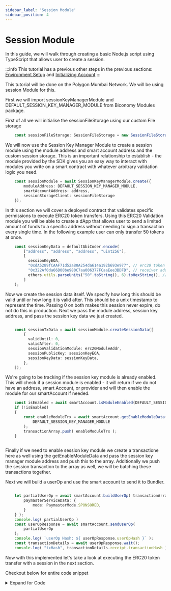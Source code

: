 ```yaml
---
sidebar_label: 'Session Module'
sidebar_position: 4
---
```

# Session Module

In this guide, we will walk through creating a basic Node.js script using
TypeScript that allows user to create a session.

:::info This tutorial has a previous other steps in the previous sections:
[Environment Setup](environmentsetup) and
[Initializing Account](initializeaccount)
 :::

This tutorial will be done on the Polygon Mumbai Network. We will be using session Module for this.

First we will import sessionKeyManagerModule and DEFAULT_SESSION_KEY_MANAGER_MODULE from Biconomy Modules package.

First of all we will initialise the sessionFileStorage using our custom File storage

```typescript
    const sessionFileStorage: SessionFileStorage = new SessionFileStorage(address)
```


We will now use the Session Key Manager Module to create a session module using the module address and smart account address and the custom session storage. This is an important relationship to establish - the module provided by the SDK gives you an easy way to interact with modules you write on a smart contract with whatever arbitrary validation logic you need.


```typescript
    const sessionModule = await SessionKeyManagerModule.create({
        moduleAddress: DEFAULT_SESSION_KEY_MANAGER_MODULE,
        smartAccountAddress: address,
        sessionStorageClient: sessionFileStorage
    });

```

In this section we will cover a deployed contract that validates specific permissions to execute ERC20 token transfers. Using this ERC20 Validation module you will be able to create a dApp that allows user to send a limited amount of funds to a specific address without needing to sign a transaction every single time. In the following example user can only transfer 50 tokens at once.

```typescript
    const sessionKeyData = defaultAbiCoder.encode(
        ["address", "address", "address", "uint256"],
        [
          sessionKeyEOA,
          "0xdA5289fCAAF71d52a80A254da614a192b693e977", // erc20 token address
          "0x322Af0da66D00be980C7aa006377FCaaEee3BDFD", // receiver address
          ethers.utils.parseUnits("50".toString(), 6).toHexString(), // 50 usdc amount
        ]
    );

```

Now we create the session data itself. We specify how long this should be valid until or how long it is valid after. This should be a unix timestamp to represent the time. Passing 0 on both makes this session never expire, do not do this in production. Next we pass the module address, session key address, and pass the session key data we just created.


```typescript

    const sessionTxData = await sessionModule.createSessionData([
        {
          validUntil: 0,
          validAfter: 0,
          sessionValidationModule: erc20ModuleAddr,
          sessionPublicKey: sessionKeyEOA,
          sessionKeyData: sessionKeyData,
        },
    ]);
```
We're going to be tracking if the session key module is already enabled.
This will check if a session module is enabled - it will return if we do not have an address, smart Account, or provider and will then enable the module for our smartAccount if needed.

```typescript
    const isEnabled = await smartAccount.isModuleEnabled(DEFAULT_SESSION_KEY_MANAGER_MODULE)
    if (!isEnabled)
    {
        const enableModuleTrx = await smartAccount.getEnableModuleData(
            DEFAULT_SESSION_KEY_MANAGER_MODULE
        );
        transactionArray.push( enableModuleTrx );
    }
		
```

Finally if we need to enable session key module we create a transactione here as well using the getEnableModuleData and pass the session key manager module address and push this to the array. Additionally we push the session transaction to the array as well, we will be batching these transactions together.

Next we will build a userOp and use the smart account to send it to Bundler.

```typescript

    let partialUserOp = await smartAccount.buildUserOp( transactionArray, {
        paymasterServiceData: {
            mode: PaymasterMode.SPONSORED,
        }
    } );
    console.log( partialUserOp )
    const userOpResponse = await smartAccount.sendUserOp(
        partialUserOp
    );
    console.log( `userOp Hash: ${ userOpResponse.userOpHash }` );
    const transactionDetails = await userOpResponse.wait();
    console.log( "txHash", transactionDetails.receipt.transactionHash );
```
Now with this implemented let's take a look at executing the ERC20 token transfer with a session in the next section.


Checkout below for entire code snippet
<details>
<summary> Expand for Code </summary>

```typescript

import { defaultAbiCoder } from "ethers/lib/utils";
import { ECDSAOwnershipValidationModule, DEFAULT_ECDSA_OWNERSHIP_MODULE, SessionKeyManagerModule, DEFAULT_SESSION_KEY_MANAGER_MODULE } from "@biconomy/modules";
import { config } from "dotenv"
import { IBundler, Bundler } from '@biconomy/bundler'
import { BiconomySmartAccountV2, DEFAULT_ENTRYPOINT_ADDRESS } from "@biconomy/account"
import { Wallet, providers, ethers } from 'ethers'
import { ChainId } from "@biconomy/core-types"
import
	{
		IPaymaster,
		BiconomyPaymaster,
		PaymasterMode,
	} from '@biconomy/paymaster'
import { SessionFileStorage } from "./customSession";

let smartAccount: BiconomySmartAccountV2
let address: string

config();

const bundler: IBundler = new Bundler( {
	bundlerUrl:
		"https://bundler.biconomy.io/api/v2/80001/nJPK7B3ru.dd7f7861-190d-41bd-af80-6877f74b8f44",
	chainId: ChainId.POLYGON_MUMBAI,
	entryPointAddress: DEFAULT_ENTRYPOINT_ADDRESS,
} );

console.log( { ep: DEFAULT_ENTRYPOINT_ADDRESS } );

const paymaster: IPaymaster = new BiconomyPaymaster( {
	paymasterUrl:
		"https://paymaster.biconomy.io/api/v1/80001/HvwSf9p7Q.a898f606-37ed-48d7-b79a-cbe9b228ce43",
} );

const provider = new providers.JsonRpcProvider(
	"https://rpc.ankr.com/polygon_mumbai"
);
const wallet = new Wallet( process.env.PRIVATE_KEY || "", provider );

async function createAccount ()
{
	const module = await ECDSAOwnershipValidationModule.create( {
		signer: wallet,
		moduleAddress: DEFAULT_ECDSA_OWNERSHIP_MODULE
	} )
	let biconomySmartAccount = await BiconomySmartAccountV2.create( {
		chainId: ChainId.POLYGON_MUMBAI,
		bundler: bundler,
		paymaster: paymaster,
		entryPointAddress: DEFAULT_ENTRYPOINT_ADDRESS,
		defaultValidationModule: module,
		activeValidationModule: module
	} )
	address = await biconomySmartAccount.getAccountAddress()
	console.log( address )
	smartAccount = biconomySmartAccount;

	return biconomySmartAccount;
}


const createSession = async () =>
{
	await createAccount();
	try
	{
		const erc20ModuleAddr = "0x000000D50C68705bd6897B2d17c7de32FB519fDA"
		// -----> setMerkle tree tx flow
		// create dapp side session key
		const sessionSigner = ethers.Wallet.createRandom();
		const sessionKeyEOA = await sessionSigner.getAddress();
		console.log( "sessionKeyEOA", sessionKeyEOA );
		const sessionFileStorage: SessionFileStorage = new SessionFileStorage( address )

		// generate sessionModule
		console.log( "Adding session signer", sessionSigner.publicKey, sessionSigner );

		await sessionFileStorage.addSigner( sessionSigner )
		const sessionModule = await SessionKeyManagerModule.create( {
			moduleAddress: DEFAULT_SESSION_KEY_MANAGER_MODULE,
			smartAccountAddress: address,
			sessionStorageClient: sessionFileStorage
		} );

		// cretae session key data
		const sessionKeyData = defaultAbiCoder.encode(
			[ "address", "address", "address", "uint256" ],
			[
				sessionKeyEOA,
				"0xdA5289fCAAF71d52a80A254da614a192b693e977", // erc20 token address
				"0x322Af0da66D00be980C7aa006377FCaaEee3BDFD", // receiver address
				ethers.utils.parseUnits( "50".toString(), 6 ).toHexString(), // 50 usdc amount
			]
		);
		const sessionTxData = await sessionModule.createSessionData( [
			{
				validUntil: 0,
				validAfter: 0,
				sessionValidationModule: erc20ModuleAddr,
				sessionPublicKey: sessionKeyEOA,
				sessionKeyData: sessionKeyData,
			},
		] );

		// tx to set session key
		const setSessiontrx = {
			to: DEFAULT_SESSION_KEY_MANAGER_MODULE, // session manager module address
			data: sessionTxData.data,
		};

		const transactionArray = [];

		
		const isEnabled = await smartAccount.isModuleEnabled( DEFAULT_SESSION_KEY_MANAGER_MODULE )
		if ( !isEnabled )
		{
			const enableModuleTrx = await smartAccount.getEnableModuleData(
				DEFAULT_SESSION_KEY_MANAGER_MODULE
			);
			transactionArray.push( enableModuleTrx );
		}
		
		transactionArray.push( setSessiontrx )
		let partialUserOp = await smartAccount.buildUserOp( transactionArray, {
			paymasterServiceData: {
				mode: PaymasterMode.SPONSORED,
			}
		} );
		console.log( partialUserOp )
		const userOpResponse = await smartAccount.sendUserOp(
			partialUserOp
		);
		console.log( `userOp Hash: ${ userOpResponse.userOpHash }` );
		const transactionDetails = await userOpResponse.wait();
		console.log( "txHash", transactionDetails.receipt.transactionHash );

	} catch ( err: any ) {
		console.error( err )
	}

}

createSession();


```
</details>
